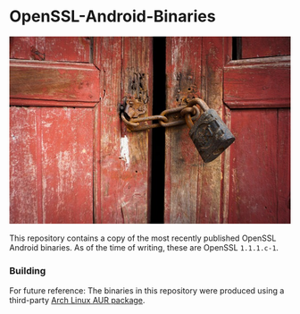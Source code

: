 OpenSSL-Android-Binaries
===

![openssl](./src/site/resources/openssl.jpg?raw=true)

This repository contains a copy of the most recently published
OpenSSL Android binaries. As of the time of writing, these are OpenSSL
`1.1.1.c-1`.

### Building

For future reference: The binaries in this repository
were produced using a third-party [Arch Linux AUR
package](https://aur.archlinux.org/packages/android-aarch64-openssl/).

